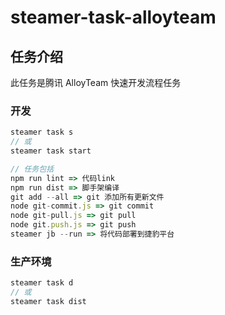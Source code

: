 # steamer-task-alloyteam

## 任务介绍
此任务是腾讯 AlloyTeam 快速开发流程任务

### 开发
```javascript
steamer task s
// 或
steamer task start

// 任务包括
npm run lint => 代码link
npm run dist => 脚手架编译
git add --all => git 添加所有更新文件
node git-commit.js => git commit
node git-pull.js => git pull
node git.push.js => git push
steamer jb --run => 将代码部署到捷豹平台
```


### 生产环境
```javascript
steamer task d
// 或
steamer task dist
```
